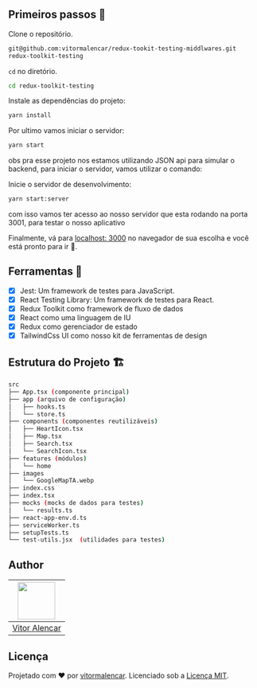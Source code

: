 ## Primeiros passos 🏁

Clone o repositório.

```sh
git@github.com:vitormalencar/redux-tookit-testing-middlwares.git
redux-toolkit-testing
```

`cd` no diretório.

```sh
cd redux-toolkit-testing
```

Instale as dependências do projeto:

```sh
yarn install
```

Por ultimo vamos iniciar o servidor:

```sh
yarn start
```

obs pra esse projeto nos estamos utilizando JSON api para simular o backend,
para iniciar o servidor, vamos utilizar o comando:

Inicie o servidor de desenvolvimento:

```sh
yarn start:server
```

com isso vamos ter acesso ao nosso servidor que esta rodando na porta
3001, para testar o nosso aplicativo

Finalmente, vá para [localhost: 3000](http://localhost:3000) no navegador de sua escolha e você está pronto para ir 🚀.

## Ferramentas 🧰

- [x] Jest: Um framework de testes para JavaScript.
- [x] React Testing Library: Um framework de testes para React.
- [x] Redux Toolkit como framework de fluxo de dados
- [x] React como uma linguagem de IU
- [x] Redux como gerenciador de estado
- [x] TailwindCss UI como nosso kit de ferramentas de design

## Estrutura do Projeto 🏗

```sh
src
├── App.tsx (componente principal)
├── app (arquivo de configuração)
│   ├── hooks.ts
│   └── store.ts
├── components (componentes reutilizáveis)
│   ├── HeartIcon.tsx
│   ├── Map.tsx
│   ├── Search.tsx
│   └── SearchIcon.tsx
├── features (módulos)
│   └── home
├── images
│   └── GoogleMapTA.webp
├── index.css
├── index.tsx
├── mocks (mocks de dados para testes)
│   └── results.ts
├── react-app-env.d.ts
├── serviceWorker.ts
├── setupTests.ts
└── test-utils.jsx  (utilidades para testes)
```

## Author

| [<img src="https://avatars.githubusercontent.com/u/7741167?s=460&u=41e738d1178fcf31656665fe34c1c490d9c271cb&v=4" width="75px;"/>](https://github.com/vitormalencar) |
| :-----------------------------------------------------------------------------------------------------------------------------------------------------------------: |
|                                                          [Vitor Alencar](https://github.com/vitormalencar)                                                          |

## Licença

Projetado com ♥ por [vitormalencar](https://vitormalencar.com). Licenciado sob a [Licença MIT](licença).
